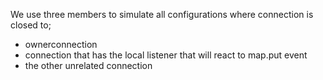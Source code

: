 We use three members to simulate all configurations where connection is closed to;
  - ownerconnection
  - connection that has the local listener that will react to map.put event
  - the other unrelated connection
